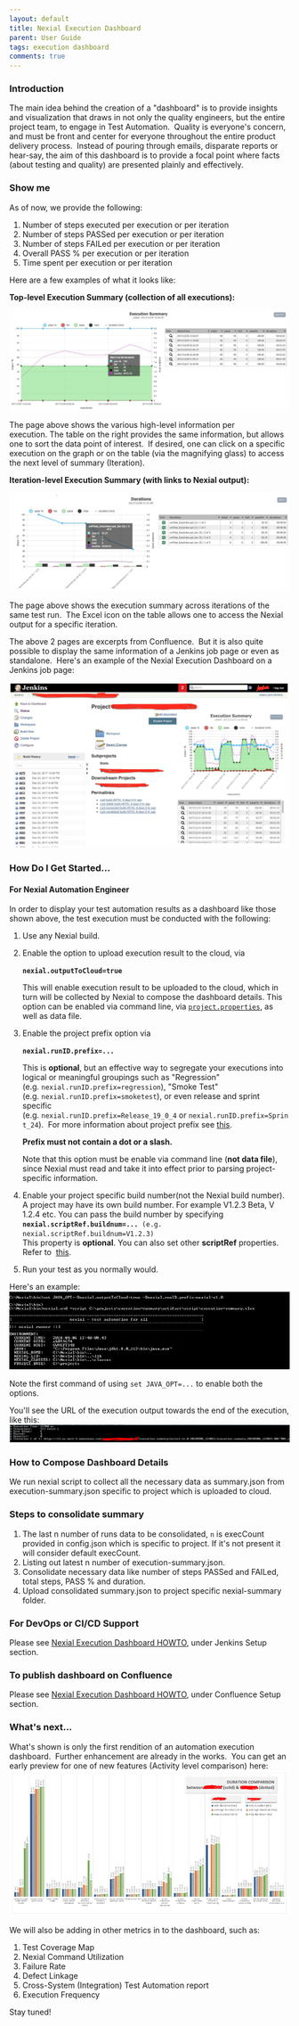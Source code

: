 ```yaml
---
layout: default
title: Nexial Execution Dashboard
parent: User Guide
tags: execution dashboard
comments: true
---
```



### Introduction
The main idea behind the creation of a "dashboard" is to provide insights and visualization that draws in not only 
the quality engineers, but the entire project team, to engage in Test Automation.  Quality is everyone's concern, and 
must be front and center for everyone throughout the entire product delivery process.  Instead of pouring through 
emails, disparate reports or hear-say, the aim of this dashboard is to provide a focal point where facts (about 
testing and quality) are presented plainly and effectively.


### Show me
As of now, we provide the following:

1.  Number of steps executed per execution or per iteration
2.  Number of steps PASSed per execution or per iteration
3.  Number of steps FAILed per execution or per iteration
4.  Overall PASS % per execution or per iteration
5.  Time spent per execution or per iteration

Here are a few examples of what it looks like:

**Top-level Execution Summary (collection of all executions):**<br/>

![](image/ExecutionDashboard_01.png)

The page above shows the various high-level information per execution. The table on the right provides the same 
information, but allows one to sort the data point of interest.  If desired, one can click on a specific execution on 
the graph or on the table (via the magnifying glass) to access the next level of summary (Iteration).

**Iteration-level Execution Summary (with links to Nexial output):**<br/>

![](image/ExecutionDashboard_02.png)

The page above shows the execution summary across iterations of the same test run.  The Excel icon on the table allows 
one to access the Nexial output for a specific iteration.

The above 2 pages are excerpts from Confluence.  But it is also quite possible to display the same information of a 
Jenkins job page or even as standalone.  Here's an example of the Nexial Execution Dashboard on a Jenkins job page:

![](image/ExecutionDashboard_03.png)


### How Do I Get Started...

#### For Nexial Automation Engineer

In order to display your test automation results as a dashboard like those shown above, the test execution must be 
conducted with the following:

1.  Use any Nexial build.
2.  Enable the option to upload execution result to the cloud, via  
      
    **`nexial.outputToCloud=true`**  
      
    This will enable execution result to be uploaded to the cloud, which in turn will be collected by Nexial to 
    compose the dashboard details.  This option can be enabled via command line, via 
    [`project.properties`](UnderstandingProjectStructure#project.properties), as well as data file.
    
3.  Enable the project prefix option via  
      
    **`nexial.runID.prefix=...`**  
      
    This is **optional**, but an effective way to segregate your executions into logical or meaningful groupings such 
    as "Regression" (e.g. `nexial.runID.prefix=regression`), "Smoke Test" (e.g. `nexial.runID.prefix=smoketest`), or 
    even release and sprint specific (e.g. `nexial.runID.prefix=Release_19_0_4` or `nexial.runID.prefix=Sprint_24`).  
    For more information about project prefix see [this](../systemvars/index#nexial.runID.prefix).  
    
    **Prefix must not contain a dot or a slash.**  
      
    Note that this option must be enable via command line (**not data file**), since Nexial must read and take it 
    into effect prior to parsing project-specific information.

4.  Enable your project specific build number(not the Nexial build number). A project may have its own build number. 
    For example V1.2.3 Beta, V 1.2.4 etc. You can pass the build number by specifying  
    **`nexial.scriptRef.buildnum=... `**`(e.g. nexial.scriptRef.buildnum=V1.2.3)`  
    This property is **optional**. You can also set other **scriptRef** properties. Refer to 
    [this](../systemvars/index#nexial.scriptRef).  
      
5.  Run your test as you normally would.
  
Here's an example:<br/>
![](image/ExecutionDashboard_04.png)

Note the first command of using `set JAVA_OPT=...` to enable both the options.  

You'll see the URL of the execution output towards the end of the execution, like this:<br/>
![](image/ExecutionDashboard_05.png)


### How to Compose Dashboard Details
We run nexial script to collect all the necessary data as summary.json from execution-summary.json specific to project 
which is uploaded to cloud. 


### Steps to consolidate summary
1. The last n number of runs data to be consolidated, `n` is execCount provided in config.json which is specific to 
   project. If it's not present it will consider default execCount. 
2. Listing out latest n number of execution-summary.json.
3. Consolidate necessary data like number of steps PASSed and FAILed, total steps, PASS % and duration.
4. Upload consolidated summary.json to project specific nexial-summary folder.


### For DevOps or CI/CD Support
Please see [Nexial Execution Dashboard HOWTO](ExecutionDashboardHOWTO), under Jenkins Setup section.


### To publish dashboard on Confluence
Please see [Nexial Execution Dashboard HOWTO](ExecutionDashboardHOWTO), under Confluence Setup section.


### What's next...
What's shown is only the first rendition of an automation execution dashboard.  Further enhancement are already in 
the works.  You can get an early preview for one of new features (Activity level comparison) here: <br/>
![](image/ExecutionDashboard_06.png)

We will also be adding in other metrics in to the dashboard, such as:
1.  Test Coverage Map
2.  Nexial Command Utilization
3.  Failure Rate
4.  Defect Linkage
5.  Cross-System (Integration) Test Automation report
6.  Execution Frequency

Stay tuned!
